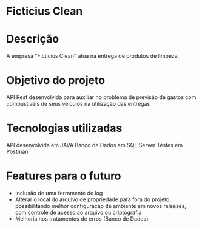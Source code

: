 # Ficticius Clean

# Descrição
A empresa "Ficticius Clean" atua na entrega de produtos de limpeza.

# Objetivo do projeto
API Rest desenvolvida para auxiliar no problema de previsão de gastos com combustíveis de seus veículos na utilização das entregas

# Tecnologias utilizadas
API desenvolvida em JAVA
Banco de Dados em SQL Server
Testes em Postman

# Features para o futuro
- Inclusão de uma ferramente de log
- Alterar o local do arquivo de propriedade para fora do projeto, possibilitando melhor configuração de ambiente em novos releases, com controle de acesso ao arquivo ou criptografia
- Melhoria nos tratamentos de erros (Banco de Dados)
